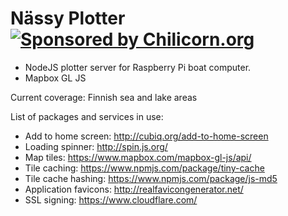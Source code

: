 # Nässy Plotter [![Sponsored by Chilicorn.org](https://img.shields.io/badge/sponsored%20by-chilicorn.org-brightgreen.svg)](http://chilicorn.org)

- NodeJS plotter server for Raspberry Pi boat computer.
- Mapbox GL JS


Current coverage: Finnish sea and lake areas

List of packages and services in use:
- Add to home screen: http://cubiq.org/add-to-home-screen
- Loading spinner: http://spin.js.org/
- Map tiles: https://www.mapbox.com/mapbox-gl-js/api/
- Tile caching: https://www.npmjs.com/package/tiny-cache
- Tile cache hashing: https://www.npmjs.com/package/js-md5
- Application favicons: http://realfavicongenerator.net/
- SSL signing: https://www.cloudflare.com/